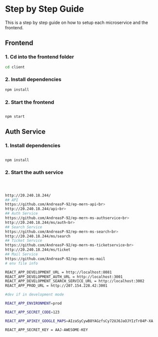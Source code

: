 # Step by Step Guide
This is a step by step guide on how to setup each microservice and the frontend.

## Frontend

### 1. Cd into the frontend folder

```bash
cd client
```

### 2. Install dependencies

```bash
npm install
```

### 2. Start the frontend

```bash

npm start
```

## Auth Service

### 1. Install dependencies

```bash

npm install
```

### 2. Start the auth service

```bash



http://20.240.18.244/
## API
https://github.com/AndreasP-92/ep-mern-api<br>
http://20.240.18.244/api<br>
## Auth Service
https://github.com/AndreasP-92/ep-mern-ms-authservice<br>
http://20.240.18.244/ms/auth<br>
## Search Service
https://github.com/AndreasP-92/ep-mern-ms-search<br>
http://20.240.18.244/ms/search
## Ticket Service
https://github.com/AndreasP-92/ep-mern-ms-ticketservice<br>
http://20.240.18.244/ms/ticket
## Mail Service
https://github.com/AndreasP-92/ep-mern-ms-mail
# env file info

REACT_APP_DEVELOPMENT_URL = http://localhost:8081
REACT_APP_DEVELOPMENT_AUTH_URL = http://localhost:3001
REACT_APP_DEVELOPMENT_SEARCH_SERVICE_URL = http://localhost:3002
REACT_APP_PROD_URL = http://207.154.228.42:3001

#dev if in development mode

REACT_APP_ENVIRONMENT=prod

REACT_APP_SECRET_CODE=123

REACT_APP_APIKEY_GOOGLE_MAPS=AIzaSyCywB8YAGzfsCy72UJ6JaOJYIzTr84P-XA

REACT_APP_SECRET_KEY = AAJ-AWESOME-KEY


